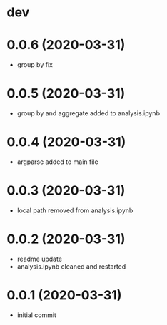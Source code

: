 dev
===


0.0.6 (2020-03-31)
==================
- group by fix

0.0.5 (2020-03-31)
==================
- group by and aggregate added to analysis.ipynb

0.0.4 (2020-03-31)
==================
- argparse added to main file

0.0.3 (2020-03-31)
==================
- local path removed from analysis.ipynb

0.0.2 (2020-03-31)
==================
- readme update
- analysis.ipynb cleaned and restarted

0.0.1 (2020-03-31)
==================
- initial commit


